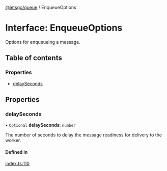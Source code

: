 [@letsgo/queue](../README.md) / EnqueueOptions

# Interface: EnqueueOptions

Options for enqueueing a message.

## Table of contents

### Properties

- [delaySeconds](EnqueueOptions.md#delayseconds)

## Properties

### delaySeconds

• `Optional` **delaySeconds**: `number`

The number of seconds to delay the message readiness for delivery to the worker.

#### Defined in

[index.ts:110](https://github.com/tjanczuk/letsgo/blob/8eacb6a/packages/queue/src/index.ts#L110)
